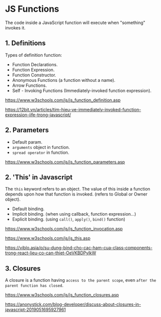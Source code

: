 # JS Functions
The code inside a JavaScript function will execute when "something" invokes it.

## 1. Definitions

Types of definition function:
- Function Declarations.
- Function Expression.
- Function Constructor.
- Anonymous Functions (a function without a name).
- Arrow Functions.
- Self - Invoking Functions (Immediately-invoked function expression).

https://www.w3schools.com/js/js_function_definition.asp

https://12bit.vn/articles/tim-hieu-ve-immediately-invoked-function-expression-iife-trong-javascript/


## 2. Parameters
- Default param.
- `arguments` object in function.
- `spread operator` in function.

https://www.w3schools.com/js/js_function_parameters.asp
## 2. 'This' in Javascript

The `this` keyword refers to an object. The value of this inside a function depends upon how that function is invoked. (refers to  Global or Owner object).

- Default binding.
- Implicit binding. (when using callback, function expression...)
- Explicit binding. (using `call()`, `apply()`, `bind()` function)

https://www.w3schools.com/js/js_function_invocation.asp

https://www.w3schools.com/js/js_this.asp

https://viblo.asia/p/su-dung-bind-cho-cac-ham-cua-class-components-trong-react-lieu-co-can-thiet-OeVKBDPylkW

## 3. Closures

A closure is a function having `access to the parent scope`, even `after the parent function has closed`.

https://www.w3schools.com/js/js_function_closures.asp

https://anonystick.com/blog-developer/discuss-about-closures-in-javascript-2019051695927961